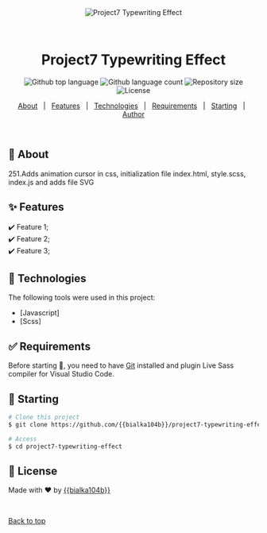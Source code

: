 <div align="center" id="top"> 
  <img src="./.github/app.gif" alt="Project7 Typewriting Effect" />

  &#xa0;

  <!-- <a href="https://project7typewritingeffect.netlify.app">Demo</a> -->
</div>

<h1 align="center">Project7 Typewriting Effect</h1>

<p align="center">
  <img alt="Github top language" src="https://img.shields.io/github/languages/top/{{bialka104b}}/project7-typewriting-effect?color=56BEB8">

  <img alt="Github language count" src="https://img.shields.io/github/languages/count/{{bialka104b}}/project7-typewriting-effect?color=56BEB8">

  <img alt="Repository size" src="https://img.shields.io/github/repo-size/{{bialka104b}}/project7-typewriting-effect?color=56BEB8">

  <img alt="License" src="https://img.shields.io/github/license/{{bialka104b}}/project7-typewriting-effect?color=56BEB8">

</p>

<!-- Status -->

<!-- <h4 align="center"> 
	🚧  Project7 Typewriting Effect 🚀 Under construction...  🚧
</h4> 

<hr> -->

<p align="center">
  <a href="#dart-about">About</a> &#xa0; | &#xa0; 
  <a href="#sparkles-features">Features</a> &#xa0; | &#xa0;
  <a href="#rocket-technologies">Technologies</a> &#xa0; | &#xa0;
  <a href="#white_check_mark-requirements">Requirements</a> &#xa0; | &#xa0;
  <a href="#checkered_flag-starting">Starting</a> &#xa0; | &#xa0;
  <!-- <a href="#memo-license">License</a> &#xa0; | &#xa0; -->
  <a href="https://github.com/{{bialka104b}}" target="_blank">Author</a>
</p>

<br>

## :dart: About ##

251.Adds animation cursor in css, initialization file index.html, style.scss, index.js and adds file SVG

## :sparkles: Features ##

:heavy_check_mark: Feature 1;\
:heavy_check_mark: Feature 2;\
:heavy_check_mark: Feature 3;

## :rocket: Technologies ##

The following tools were used in this project:

- [Javascript]
- [Scss]
<!-- - [Node.js](https://nodejs.org/en/) -->

## :white_check_mark: Requirements ##

Before starting :checkered_flag:, you need to have [Git](https://git-scm.com) installed and plugin Live Sass compiler for Visual Studio Code.

## :checkered_flag: Starting ##

```bash
# Clone this project
$ git clone https://github.com/{{bialka104b}}/project7-typewriting-effect

# Access
$ cd project7-typewriting-effect

```

## :memo: License ##


Made with :heart: by <a href="https://github.com/{{bialka104b}}" target="_blank">{{bialka104b}}</a>

&#xa0;

<a href="#top">Back to top</a>
